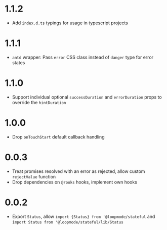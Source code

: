 # 1.1.2

-   Add `index.d.ts` typings for usage in typescript projects

# 1.1.1

-   `antd` wrapper: Pass `error` CSS class instead of `danger` type for error states

# 1.1.0

-   Support individual optional `successDuration` and `errorDuration` props to override the `hintDuration`

# 1.0.0

-   Drop `onTouchStart` default callback handling

# 0.0.3

-   Treat promises resolved with an error as rejected, allow custom `rejectValue` function
-   Drop dependencies on `@rooks` hooks, implement own hooks

# 0.0.2

-   Export `Status`, allow `import {Status} from '@loopmode/stateful` and `import Status from '@loopmode/stateful/lib/Status`
